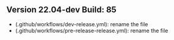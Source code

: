 ## Version 22.04-dev Build: 85
* (.github/workflows/dev-release.yml): rename the file
* (.github/workflows/pre-release-release.yml): rename the file
